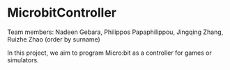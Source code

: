 # MicrobitController

Team members: Nadeen Gebara, Philippos Papaphilippou, Jingqing Zhang, Ruizhe Zhao (order by surname)


In this project, we aim to program Micro:bit as a controller for games or simulators.
